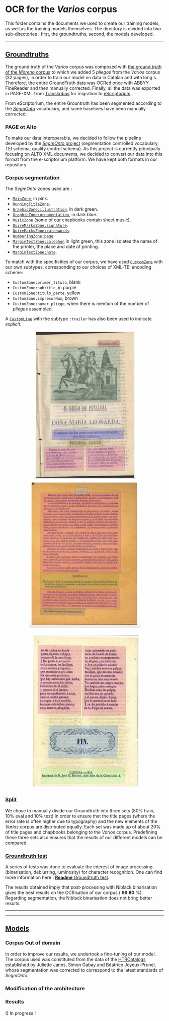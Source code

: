 # OCR for the _Varios_ corpus #

This folder contains the documents we used to create our training models, as well as the training models themselves. The directory is divided into two sub-directories : first, the groundtruths, second, the models developed.
******
## [Groundtruths](https://github.com/DesenrollandoElCordel/Varios-OCR-files/tree/main/Grountruths) ##

The ground truth of the _Varios_ corpus was composed with [the ground truth of the _Moreno_ corpus](https://github.com/DesenrollandoElCordel/Moreno-OCR-files/tree/main/Moreno-GroundTruth) to which we added 5 _pliegos_ from the _Varios_ corpus (32 pages), in order to train our model on data in Catalan and with long s. Therefore, the entire GroundTruth data was OCRed once with ABBYY FineReader and then manually corrected. Finally, all the data was exported in PAGE-XML from [Transkribus](https://readcoop.eu/transkribus/?sc=Transkribus) for migration to [eScriptorium](https://gitlab.inria.fr/scripta/escriptorium). 

From eScriptorium, the entire Grountruth has been segmented according to the [_SegmOnto_](https://github.com/SegmOnto/Guidelines) vocabulary, and some baselines have been manually corrected. 

### PAGE ot Alto ###

To make our data interoperable, we decided to follow the pipeline developed by the [_SegmOnto_ project](https://hal.archives-ouvertes.fr/hal-03336528) (segmentation controlled vocabulary, TEI schema, quality control schema). As this project is currently  principally focusing on ALTO XML documents, we decided to convert our data into this format from the e-scriptorium platform. 
We have kept both formats in our repository.

### Corpus segmentation ####

The _SegmOnto_ zones used are : 

- [`MainZone`](https://github.com/SegmOnto/Guidelines/blob/main/zones/MainZone/MainZone.md), in pink.
- [`RunningTitleZone`](https://github.com/SegmOnto/Guidelines/blob/main/zones/RunningTitleZone/RunningTitleZone.md).
- [`GraphicZone:illustration`](https://github.com/SegmOnto/Guidelines/blob/main/zones/GraphicZone/DecorationZone.md), in dark green.
- [`GraphicZone:ornamentation`](https://github.com/SegmOnto/Guidelines/blob/main/zones/GraphicZone/DecorationZone.md), in dark blue. 
- [`MusicZone`](https://github.com/SegmOnto/Guidelines/blob/main/zones/MusicZone/MusicZone.md) (some of our chapbooks contain sheet music). 
- [`QuireMarksZone:signature`](https://github.com/SegmOnto/Guidelines/blob/main/zones/QuireMarksZone/QuireMarksZone.md).
- [`QuireMarksZone:catchwords`](https://github.com/SegmOnto/Guidelines/blob/main/zones/QuireMarksZone/QuireMarksZone.md).
- [`NumberingZone:page`](https://github.com/SegmOnto/Guidelines/blob/main/zones/NumberingZone/NumberingZone.md).
- [`MarginTextZone:colophon`](https://github.com/SegmOnto/Guidelines/blob/main/zones/MarginTextZone/MarginTextZone.md) in light green, this zone isolates the name of the printer, the place and date of printing.
- [`MarginTextZone:note`](https://github.com/SegmOnto/Guidelines/blob/main/zones/MarginTextZone/MarginTextZone.md).

To match with the specificities of our corpus, we have used [`CustomZone`](https://github.com/SegmOnto/Guidelines/blob/main/zones/CustomZone/CustomZone.md) with our own subtypes, corresponding to our choices of XML-TEI encoding scheme: 
- `CustomZone:primer_titulo`, blank
- `CustomZone:subtitle`, in purple
- `CustomZone:titulo_parte`, yellow 
- `CustomZone:impresorNum`, brown
- `CustomZone:numer_pliego`, when there is mention of the number of _pliegos_ assembled.
 
A [`CustomLine`](https://github.com/SegmOnto/Guidelines/blob/main/lines/CustomLine/CustomLine.md) with the subtype `:trailer` has also been used to indicate _explicit_. 
<p class="float" align="center">
    <img src="Readme-picture/Moreno_172.png" width="325"/>
  <img src="Readme-picture/Varios_435.png" width="355"/>
  </p>
  <p class="float" align="center">
    <img src="Readme-picture/Moreno_279.png" width="355"/>
  </p>

### [Split](https://github.com/DesenrollandoElCordel/Varios-OCR-files/tree/main/Grountruths/Split) ####

We chose to manually divide our Groundtruth into three sets (80% train, 10% eval and 10% test) in order to ensure that the title pages (where the error rate is often higher due to typography) and the new elements of the _Varios_ corpus are distributed equally. Each set was made up of about 20% of title pages and chapbooks belonging to the _Varios_ corpus. Predefining these three sets also ensures that the results of our different models can be compared.

### [Groundtruth test](https://github.com/DesenrollandoElCordel/Varios-OCR-files/tree/main/Grountruths/Varios-GroundTruth-Test-Alto) ####

A series of tests was done to evaluate the interest of image processing (binarisation, deblurring, luminosity) for character recognition. 
One can find more information here : [__Readme__ Groundtruth test](https://github.com/DesenrollandoElCordel/Varios-OCR-files/blob/main/Grountruths/Varios-GroundTruth-Test-Alto/README.md). 

The results obtained imply that post-processing with Niblack binarisation gives the best results on the OCRisation of our corpus ( **96.80** %). Regarding segmentation, the Niblack binarisation does not bring better results. 
_____________
_____________

## [Models](https://github.com/DesenrollandoElCordel/Varios-OCR-files/tree/main/Models/Models-htr-Varios) ###


### Corpus Out of domain ####

In order to improve our results, we undertook a fine-tuning of our model. The corpus used was constituted from the data of the [HTRCatalogs](https://github.com/Juliettejns/cataloguesSegmentationOCR/) established by Juliette Janes, Simon Gabay and Béatrice Joyeux-Prunel, whose segmentation was corrected to correspond to the latest standards of _SegmOnto_. 

### Modification of the architecture ####

### Results ####

:arrows_clockwise: In progress !
